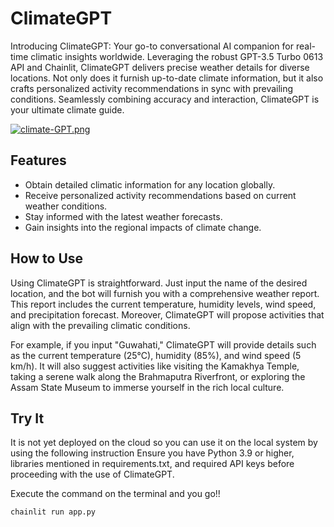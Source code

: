 # ClimateGPT

Introducing ClimateGPT: Your go-to conversational AI companion for real-time climatic insights worldwide. Leveraging the robust GPT-3.5 Turbo 0613 API and Chainlit, ClimateGPT delivers precise weather details for diverse locations. Not only does it furnish up-to-date climate information, but it also crafts personalized activity recommendations in sync with prevailing conditions. Seamlessly combining accuracy and interaction, ClimateGPT is your ultimate climate guide.

[![climate-GPT.png](https://i.postimg.cc/D0LsXY0b/climate-GPT.png)](https://postimg.cc/5Q96cgwx)

## Features

- Obtain detailed climatic information for any location globally.
- Receive personalized activity recommendations based on current weather conditions.
- Stay informed with the latest weather forecasts.
- Gain insights into the regional impacts of climate change.

## How to Use

Using ClimateGPT is straightforward. Just input the name of the desired location, and the bot will furnish you with a comprehensive weather report. This report includes the current temperature, humidity levels, wind speed, and precipitation forecast. Moreover, ClimateGPT will propose activities that align with the prevailing climatic conditions.

For example, if you input "Guwahati," ClimateGPT will provide details such as the current temperature (25°C), humidity (85%), and wind speed (5 km/h). It will also suggest activities like visiting the Kamakhya Temple, taking a serene walk along the Brahmaputra Riverfront, or exploring the Assam State Museum to immerse yourself in the rich local culture.

## Try It
It is not yet deployed on the cloud so you can use it on the local system by using the following instruction
Ensure you have Python 3.9 or higher, libraries mentioned in requirements.txt, and required API keys before proceeding with the use of ClimateGPT. 

Execute the command on the terminal and you go!!
```bash
chainlit run app.py

